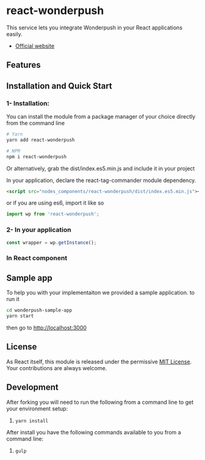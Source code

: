 # react-wonderpush

This service lets you integrate Wonderpush in your React applications easily.
- [Official website](https://wonderpush.com)

## Features

## Installation and Quick Start

### 1- Installation:
You can install the module from a package manager of your choice directly from the command line

```sh
# Yarn
yarn add react-wonderpush

# NPM
npm i react-wonderpush
```

Or alternatively, grab the dist/index.es5.min.js and include it in your project

In your application, declare the react-tag-commander module dependency.

```html
<script src="nodes_components/react-wonderpush/dist/index.es5.min.js"></script>
```
or if you are using es6, import it like so
```javascript
import wp from 'react-wonderpush';
```

### 2- In your application

```javascript
const wrapper = wp.getInstance();
```




### In React component


## Sample app
To help you with your implementaiton we provided a sample application. to run it
```bash
cd wonderpush-sample-app
yarn start
```
then go to [http://localhost:3000](http://localhost:3000)


## License

As React itself, this module is released under the permissive [MIT License](http://revolunet.mit-license.org). Your contributions are always welcome.

## Development

After forking you will need to run the following from a command line to get your environment setup:

1. ```yarn install```

After install you have the following commands available to you from a command line:

1. ```gulp```
